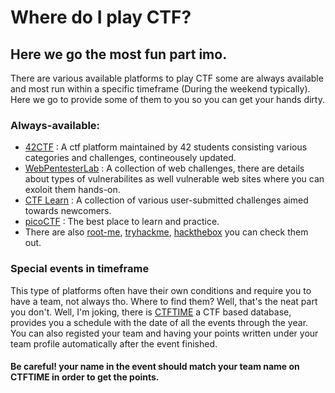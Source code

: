 # Where do I play CTF?

## Here we go the most fun part imo.
There are various available platforms to play CTF some are always available and most run within a specific timeframe (During the weekend typically). 
Here we go to provide some of them to you so you can get your hands dirty.

### Always-available:


- [42CTF]() : A ctf platform maintained by 42 students consisting various categories and challenges, contineousely updated.
- [WebPentesterLab](https://pentesterlab.com/) : A collection of web challenges, there are details about types of vulnerabilites as well vulnerable web sites where you can exoloit them hands-on.
- [CTF Learn](https://ctflearn.com/) : A collection of various user-submitted challenges aimed towards newcomers.
- [picoCTF](https://picoctf.org/) : The best place to learn and practice.
- There are also [root-me](https://www.root-me.org/?lang=en), [tryhackme](https://tryhackme.com/), [hackthebox](https://www.hackthebox.com/) you can check them out.


### Special events in timeframe
This type of platforms often have their own conditions and require you to have a team, not always tho.
Where to find them? Well, that's the neat part you don't. 
Well, I'm joking, there is [CTFTIME](https://ctftime.org/) a CTF based database, provides you a schedule with the date of all the events through the year. You can also registed your team and having your points written under your team profile automatically after the event finished. 
#### Be careful! your name in the event should match your team name on CTFTIME in order to get the points.

